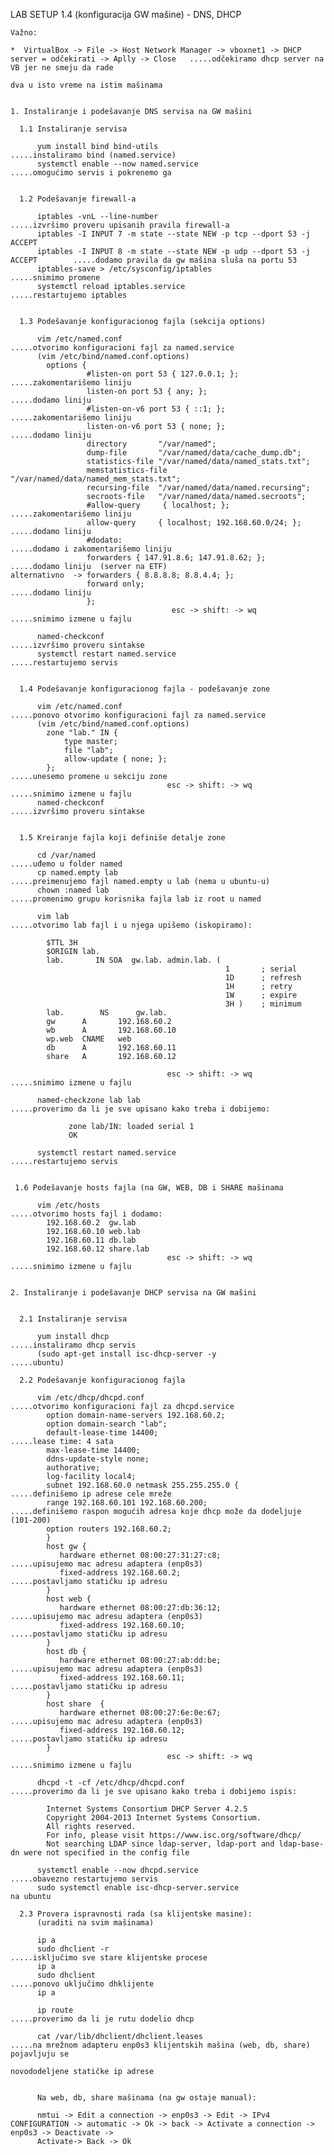 LAB SETUP 1.4 (konfiguracija GW mašine) - DNS, DHCP

   
    Važno:
   
    *  VirtualBox -> File -> Host Network Manager -> vboxnet1 -> DHCP server = odčekirati -> Aplly -> Close   .....odčekiramo dhcp server na VB jer ne smeju da rade 
                                                                                                                  dva u isto vreme na istim mašinama


    1. Instaliranje i podešavanje DNS servisa na GW mašini
   
      1.1 Instaliranje servisa
      
          yum install bind bind-utils                                                 .....instaliramo bind (named.service)
          systemctl enable --now named.service                                        .....omogućimo servis i pokrenemo ga
          
          
      1.2 Podešavanje firewall-a
      
          iptables -vnL --line-number                                                 .....izvršimo proveru upisanih pravila firewall-a
          iptables -I INPUT 7 -m state --state NEW -p tcp --dport 53 -j ACCEPT        
          iptables -I INPUT 8 -m state --state NEW -p udp --dport 53 -j ACCEPT        .....dodamo pravila da gw mašina sluša na portu 53
          iptables-save > /etc/sysconfig/iptables                                     .....snimimo promene
          systemctl reload iptables.service                                           .....restartujemo iptables
          
          
      1.3 Podešavanje konfiguracionog fajla (sekcija options)   
      
          vim /etc/named.conf                                                         .....otvorimo konfiguracioni fajl za named.service
          (vim /etc/bind/named.conf.options)
            options {
                     #listen-on port 53 { 127.0.0.1; };                                    .....zakomentarišemo liniju
                     listen-on port 53 { any; };                                      .....dodamo liniju
                     #listen-on-v6 port 53 { ::1; };                                       .....zakomentarišemo liniju
                     listen-on-v6 port 53 { none; };                                  .....dodamo liniju
                     directory       "/var/named";                                                                  
                     dump-file       "/var/named/data/cache_dump.db";                                                 
                     statistics-file "/var/named/data/named_stats.txt";                                            
                     memstatistics-file "/var/named/data/named_mem_stats.txt";
                     recursing-file  "/var/named/data/named.recursing";
                     secroots-file   "/var/named/data/named.secroots";
                     #allow-query     { localhost; };                                      .....zakomentarišemo liniju
                     allow-query     { localhost; 192.168.60.0/24; };                 .....dodamo liniju
                     #dodato:                                                              .....dodamo i zakomentarišemo liniju
                     forwarders { 147.91.8.6; 147.91.8.62; };                         .....dodamo liniju  (server na ETF)
    alternativno  -> forwarders { 8.8.8.8; 8.8.4.4; };
                     forward only;                                                    .....dodamo liniju
                     };
                                        esc -> shift: -> wq                           .....snimimo izmene u fajlu   
                                        
          named-checkconf                                                             .....izvršimo proveru sintakse          
          systemctl restart named.service                                             .....restartujemo servis    
 
          
      1.4 Podešavanje konfiguracionog fajla - podešavanje zone  
      
          vim /etc/named.conf                                                         .....ponovo otvorimo konfiguracioni fajl za named.service
          (vim /etc/bind/named.conf.options)    
            zone "lab." IN {
                type master;
                file "lab";                    
                allow-update { none; };
            };                                                                        .....unesemo promene u sekciju zone
                                       esc -> shift: -> wq                            .....snimimo izmene u fajlu  
          named-checkconf                                                             .....izvršimo proveru sintakse                                    
            
            
      1.5 Kreiranje fajla koji definiše detalje zone
                     
          cd /var/named                                                             .....uđemo u folder named
          cp named.empty lab                                                        .....preimenujemo fajl named.empty u lab (nema u ubuntu-u)
          chown :named lab                                                          .....promenimo grupu korisnika fajla lab iz root u named
      
          vim lab                                                                   .....otvorimo lab fajl i u njega upišemo (iskopiramo):
          
            $TTL 3H
            $ORIGIN lab.
            lab.       IN SOA  gw.lab. admin.lab. (
                                                    1       ; serial
                                                    1D      ; refresh
                                                    1H      ; retry
                                                    1W      ; expire
                                                    3H )    ; minimum
            lab.        NS      gw.lab.
            gw      A       192.168.60.2
            wb      A       192.168.60.10
            wp.web  CNAME   web
            db      A       192.168.60.11
            share   A       192.168.60.12

                                       esc -> shift: -> wq                         .....snimimo izmene u fajlu
                                                                                                   
          named-checkzone lab lab                                                  .....proverimo da li je sve upisano kako treba i dobijemo:
                                                                                        
                 zone lab/IN: loaded serial 1
                 OK
                 
          systemctl restart named.service                                          .....restartujemo servis   
                 
          
     1.6 Podešavanje hosts fajla (na GW, WEB, DB i SHARE mašinama
     
          vim /etc/hosts                                                           .....otvorimo hosts fajl i dodamo:                                                                                    
            192.168.60.2  gw.lab
            192.168.60.10 web.lab
            192.168.60.11 db.lab
            192.168.60.12 share.lab
                                       esc -> shift: -> wq                         .....snimimo izmene u fajlu
                                       
                                                     
    2. Instaliranje i podešavanje DHCP servisa na GW mašini
   
   
      2.1 Instaliranje servisa
      
          yum install dhcp                                                         .....instaliramo dhcp servis
          (sudo apt-get install isc-dhcp-server -y                                      .....ubuntu)
          
      2.2 Podešavanje konfiguracionog fajla      
          
          vim /etc/dhcp/dhcpd.conf                                                 .....otvorimo konfiguracioni fajl za dhcpd.service
            option domain-name-servers 192.168.60.2;
            option domain-search "lab";
            default-lease-time 14400;                                                   .....lease time: 4 sata
            max-lease-time 14400;
            ddns-update-style none;
            authorative;
            log-facility local4;
            subnet 192.168.60.0 netmask 255.255.255.0 {                                 .....definišemo ip adrese cele mreže
            range 192.168.60.101 192.168.60.200;                                        .....definišemo raspon mogućih adresa koje dhcp može da dodeljuje (101-200)
            option routers 192.168.60.2;
            }
            host gw {                                                                        
               hardware ethernet 08:00:27:31:27:c8;                                     .....upisujemo mac adresu adaptera (enp0s3)
               fixed-address 192.168.60.2;                                              .....postavljamo statičku ip adresu
            }
            host web {
               hardware ethernet 08:00:27:db:36:12;                                     .....upisujemo mac adresu adaptera (enp0s3)
               fixed-address 192.168.60.10;                                             .....postavljamo statičku ip adresu
            }
            host db {
               hardware ethernet 08:00:27:ab:dd:be;                                     .....upisujemo mac adresu adaptera (enp0s3)
               fixed-address 192.168.60.11;                                             .....postavljamo statičku ip adresu
            }
            host share  {
               hardware ethernet 08:00:27:6e:0e:67;                                     .....upisujemo mac adresu adaptera (enp0s3)    
               fixed-address 192.168.60.12;                                             .....postavljamo statičku ip adresu
            }
                                       esc -> shift: -> wq                         .....snimimo izmene u fajlu  
                                       
          dhcpd -t -cf /etc/dhcp/dhcpd.conf                                        .....proverimo da li je sve upisano kako treba i dobijemo ispis:
         
            Internet Systems Consortium DHCP Server 4.2.5
            Copyright 2004-2013 Internet Systems Consortium.
            All rights reserved.
            For info, please visit https://www.isc.org/software/dhcp/
            Not searching LDAP since ldap-server, ldap-port and ldap-base-dn were not specified in the config file
            
          systemctl enable --now dhcpd.service                                          .....obavezno restartujemo servis 
          sudo systemctl enable isc-dhcp-server.service                                      na ubuntu
          
      2.3 Provera ispravnosti rada (sa klijentske masine):
          (uraditi na svim mašinama)
          
          ip a
          sudo dhclient -r                                                         .....isključimo sve stare klijentske procese
          ip a
          sudo dhclient                                                            .....ponovo uključimo dhklijente
          ip a
          
          ip route                                                                 .....proverimo da li je rutu dodelio dhcp
          
          cat /var/lib/dhclient/dhclient.leases                                    .....na mrežnom adapteru enp0s3 klijentskih mašina (web, db, share) pojavljuju se 
                                                                                        novododeljene statičke ip adrese 
          
          
          Na web, db, share mašinama (na gw ostaje manual):
          
          nmtui -> Edit a connection -> enp0s3 -> Edit -> IPv4 CONFIGURATION -> automatic -> Ok -> back -> Activate a connection -> enp0s3 -> Deactivate ->
          Activate-> Back -> Ok
         

